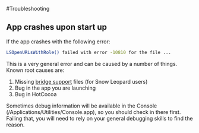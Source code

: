 #Troubleshooting

## App crashes upon start up

If the app crashes with the following error:

```bash
LSOpenURLsWithRole() failed with error -10810 for the file ...
```
This is a very general error and can be caused by a number of things. Known root causes are:

1. Missing [bridge support](http://macruby.org/blog/2010/10/08/bridgesupport-preview.html) files (for Snow Leopard users)
2. Bug in the app you are launching
3. Bug in HotCocoa

Sometimes debug information will be available in the Console (/Applications/Utilities/Console.app), so you should check in there first. Failing that, you will need to rely on your general debugging skills to find the reason.